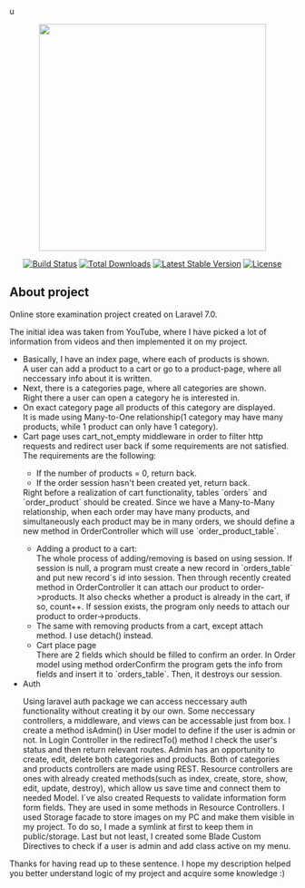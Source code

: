 u<p align="center"><img src="https://res.cloudinary.com/dtfbvvkyp/image/upload/v1566331377/laravel-logolockup-cmyk-red.svg" width="400"></p>

<p align="center">
<a href="https://travis-ci.org/laravel/framework"><img src="https://travis-ci.org/laravel/framework.svg" alt="Build Status"></a>
<a href="https://packagist.org/packages/laravel/framework"><img src="https://poser.pugx.org/laravel/framework/d/total.svg" alt="Total Downloads"></a>
<a href="https://packagist.org/packages/laravel/framework"><img src="https://poser.pugx.org/laravel/framework/v/stable.svg" alt="Latest Stable Version"></a>
<a href="https://packagist.org/packages/laravel/framework"><img src="https://poser.pugx.org/laravel/framework/license.svg" alt="License"></a>
</p>

## About project

<p>Online store examination project created on Laravel 7.0.</p>
<p>The initial idea was taken from YouTube, where I have picked a lot of information from videos and then implemented it on my project.</p>
 <ul>
<li>Basically, I have an index page, where each of products is shown.</li>
   A user can add a product to a cart or go to a product-page, where all neccessary info about it is written.
<li>Next, there is a categories page, where all categories are shown.</li>
   Right there a user can open a category he is interested in.
<li> On exact category page all products of this category are displayed.</li>
   It is made using Many-to-One relationship(1 category may have many products, while 1 product can only have 1 category).
<li> Cart page uses cart_not_empty middleware in order to filter http requests and redirect user back if some requirements are not satisfied.</li>
   The requirements are the following: 
   <ul>
   <li>If the number of products = 0, return back.</li> 
   <li>If the order session hasn't been created yet, return back. </li>
   </ul>
   Right before a realization of cart functionality, tables `orders` and `order_product` should be created. 
   Since we have a Many-to-Many relationship, when each order may have many products, and simultaneously each product may be in many orders, we should define a new method in OrderController which will use `order_product_table`. 
   
   <ul>
   <li>Adding a product to a cart:</li>
    The whole process of adding/removing is based on using session. If session is null, a program must create a new record in `orders_table` and put new record`s id into session.
   Then through recently created method in OrderController it can attach our product to order->products.
   It also checks whether a product is already in the cart, if so, count++.
   If session exists, the program only needs to attach our product to order->products. 
   <li>The same with removing products from a cart, except attach method. I use detach() instead.</li> 
   <li>Cart place page</li>
   There are 2 fields which should be filled to confirm an order. In Order model using method orderConfirm the program gets the info from fields and insert it to `orders_table`.
   Then, it destroys our session.
   </ul>
<li>Auth</li>

   Using laravel auth package we can access neccessary auth functionality without creating it by our own. Some neccessary controllers, a middleware, and views can be accessable just from box.
   I create a method isAdmin() in User model to define if the user is admin or not.
   In Login Controller in the redirectTo() method I check the user's status and then return relevant routes. Admin has an opportunity to create, edit, delete both categories and products. Both of categories and products controllers are made using REST. Resource controllers are ones with already created methods(such as index, create, store, show, edit, update, destroy), which allow us save time and connect them to needed Model. I`ve also created Requests to validate information form form fields. They are used in some methods in Resource Controllers.
   I used Storage facade to store images on my PC and make them visible in my project. To do so, I made a symlink at first to keep them in public/storage.
   Last but not least, I created some Blade Custom Directives to check if a user is admin and add class active on my menu.
</ul>
Thanks for having read up to these sentence. I hope my description helped you better understand logic of my project and acquire some knowledge :)
